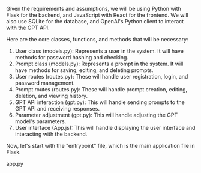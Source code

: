 Given the requirements and assumptions, we will be using Python with Flask for the backend, and JavaScript with React for the frontend. We will also use SQLite for the database, and OpenAI's Python client to interact with the GPT API. 

Here are the core classes, functions, and methods that will be necessary:

1. User class (models.py): Represents a user in the system. It will have methods for password hashing and checking.
2. Prompt class (models.py): Represents a prompt in the system. It will have methods for saving, editing, and deleting prompts.
3. User routes (routes.py): These will handle user registration, login, and password management.
4. Prompt routes (routes.py): These will handle prompt creation, editing, deletion, and viewing history.
5. GPT API interaction (gpt.py): This will handle sending prompts to the GPT API and receiving responses.
6. Parameter adjustment (gpt.py): This will handle adjusting the GPT model's parameters.
7. User interface (App.js): This will handle displaying the user interface and interacting with the backend.

Now, let's start with the "entrypoint" file, which is the main application file in Flask.

app.py
